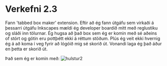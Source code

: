 # Verkefni 2.3


Fann 'tabbed box maker' extension. Eftir að ég fann útgáfu sem virkaði á þessarri útgáfu Inkscapes mældi ég developer boardið mitt með reglustiku og sláði inn tölurnar. Ég hugsa að það box sem ég er komin með sé aðeins of stórt og götin eru pottþétt ekki á réttum stöðum. Plús ég veit ekki hvernig ég á að koma í veg fyrir að lógóið mig sé skorið út. Vonandi laga ég það áður en þetta er skorið út.

Það sem ég er komin með:
![hulstur2](https://user-images.githubusercontent.com/100709468/159187562-b2abffca-71b4-49a7-bcfb-d7763c43269f.svg)

